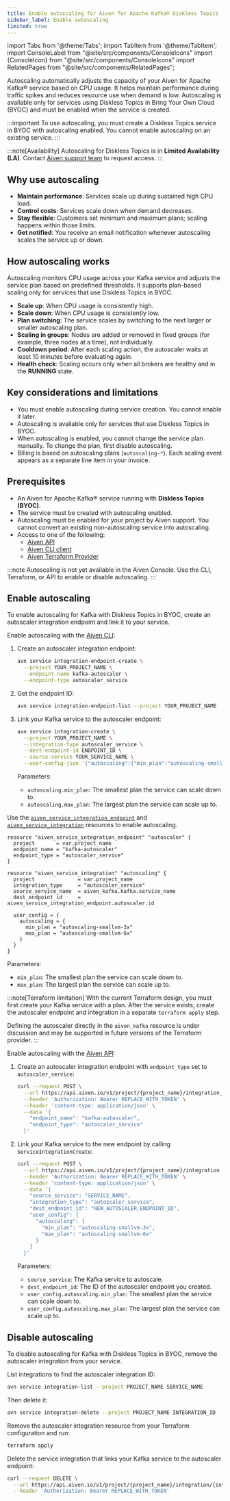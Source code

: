 ```yaml
---
title: Enable autoscaling for Aiven for Apache Kafka® Diskless Topics
sidebar_label: Enable autoscaling
limited: true
---
```


import Tabs from '@theme/Tabs';
import TabItem from '@theme/TabItem';
import ConsoleLabel from "@site/src/components/ConsoleIcons"
import {ConsoleIcon} from "@site/src/components/ConsoleIcons"
import RelatedPages from "@site/src/components/RelatedPages";

Autoscaling automatically adjusts the capacity of your Aiven for Apache Kafka® service based on CPU usage.
It helps maintain performance during traffic spikes and reduces resource use when
demand is low. Autoscaling is available only for services using Diskless Topics in
Bring Your Own Cloud (BYOC) and must be enabled when the service is created.

:::important
To use autoscaling, you must create a Diskless Topics service in BYOC with autoscaling
enabled. You cannot enable autoscaling on an existing service.
:::

:::note[Availability]
Autoscaling for Diskless Topics is in **Limited Availability (LA)**. Contact
[Aiven support team](mailto:support@aiven.io) to request access.
:::

## Why use autoscaling

- **Maintain performance**: Services scale up during sustained high CPU load.
- **Control costs**: Services scale down when demand decreases.
- **Stay flexible**: Customers set minimum and maximum plans; scaling happens within
  those limits.
- **Get notified**: You receive an email notification whenever autoscaling scales the
  service up or down.

## How autoscaling works

Autoscaling monitors CPU usage across your Kafka service and adjusts the service plan
based on predefined thresholds. It supports plan-based scaling only for services that
use Diskless Topics in BYOC.

- **Scale up**: When CPU usage is consistently high.
- **Scale down**: When CPU usage is consistently low.
- **Plan switching**: The service scales by switching to the next larger or smaller
  autoscaling plan.
- **Scaling in groups**: Nodes are added or removed in fixed groups (for example,
  three nodes at a time), not individually.
- **Cooldown period**: After each scaling action, the autoscaler waits at least 10
  minutes before evaluating again.
- **Health check**: Scaling occurs only when all brokers are healthy and in the
  **RUNNING** state.

## Key considerations and limitations

- You must enable autoscaling during service creation. You cannot enable it later.
- Autoscaling is available only for services that use Diskless Topics in BYOC.
- When autoscaling is enabled, you cannot change the service plan manually. To change
  the plan, first disable autoscaling.
- Billing is based on autoscaling plans (`autoscaling-*`). Each scaling event appears
  as a separate line item in your invoice.

## Prerequisites

- An Aiven for Apache Kafka® service running with **Diskless Topics (BYOC)**.
- The service must be created with autoscaling enabled.
- Autoscaling must be enabled for your project by Aiven support.
  You cannot convert an existing non-autoscaling service into autoscaling.
- Access to one of the following:
  - [Aiven API](https://api.aiven.io/doc/)
  - [Aiven CLI client](/docs/tools/cli)
  - [Aiven Terraform Provider](https://registry.terraform.io/providers/aiven/aiven/latest)

:::note
Autoscaling is not yet available in the Aiven Console. Use the CLI, Terraform, or API to
enable or disable autoscaling.
:::

## Enable autoscaling

To enable autoscaling for Kafka with Diskless Topics in BYOC, create an
autoscaler integration endpoint and link it to your service.

<Tabs groupId="group1">
<TabItem value="cli" label="CLI">

Enable autoscaling with the [Aiven CLI](/docs/tools/cli):

1. Create an autoscaler integration endpoint:

   ```bash
   avn service integration-endpoint-create \
     --project YOUR_PROJECT_NAME \
     --endpoint-name kafka-autoscaler \
     --endpoint-type autoscaler_service
   ```

1. Get the endpoint ID:

   ```bash
   avn service integration-endpoint-list --project YOUR_PROJECT_NAME
   ```

1. Link your Kafka service to the autoscaler endpoint:

   ```bash
   avn service integration-create \
     --project YOUR_PROJECT_NAME \
     --integration-type autoscaler_service \
     --dest-endpoint-id ENDPOINT_ID \
     --source-service YOUR_SERVICE_NAME \
     --user-config-json '{"autoscaling":{"min_plan":"autoscaling-smallvm-3x","max_plan":"autoscaling-smallvm-6x"}}'
   ```

   Parameters:

   - `autoscaling.min_plan`: The smallest plan the service can scale down to.
   - `autoscaling.max_plan`: The largest plan the service can scale up to.

</TabItem>
<TabItem value="terraform" label="Terraform">

Use the
[`aiven_service_integration_endpoint`](https://registry.terraform.io/providers/aiven/aiven/latest/docs/resources/service_integration_endpoint)
and
[`aiven_service_integration`](https://registry.terraform.io/providers/aiven/aiven/latest/docs/resources/service_integration)
resources to enable autoscaling.

```hcl
resource "aiven_service_integration_endpoint" "autoscaler" {
  project       = var.project_name
  endpoint_name = "kafka-autoscaler"
  endpoint_type = "autoscaler_service"
}

resource "aiven_service_integration" "autoscaling" {
  project              = var.project_name
  integration_type     = "autoscaler_service"
  source_service_name  = aiven_kafka.kafka.service_name
  dest_endpoint_id     = aiven_service_integration_endpoint.autoscaler.id

  user_config = {
    autoscaling = {
      min_plan = "autoscaling-smallvm-3x"
      max_plan = "autoscaling-smallvm-6x"
    }
  }
}
```

Parameters:

- `min_plan`: The smallest plan the service can scale down to.
- `max_plan`: The largest plan the service can scale up to.

:::note[Terraform limitation]
With the current Terraform design, you must first create your Kafka service with a plan.
After the service exists, create the autoscaler endpoint and integration in a
separate `terraform apply` step.

Defining the autoscaler directly in the `aiven_kafka` resource is under discussion and
may be supported in future versions of the Terraform provider.
:::

</TabItem>
<TabItem value="api" label="API">

Enable autoscaling with the [Aiven API](https://api.aiven.io/doc/):

1. Create an autoscaler integration endpoint with `endpoint_type` set to `autoscaler_service`:

   ```bash
   curl --request POST \
     --url https://api.aiven.io/v1/project/{project_name}/integration_endpoint \
     --header 'Authorization: Bearer REPLACE_WITH_TOKEN' \
     --header 'content-type: application/json' \
     --data '{
       "endpoint_name": "kafka-autoscaler",
       "endpoint_type": "autoscaler_service"
     }'
     ```

1. Link your Kafka service to the new endpoint by calling `ServiceIntegrationCreate`:

   ```bash
   curl --request POST \
     --url https://api.aiven.io/v1/project/{project_name}/integration \
     --header 'Authorization: Bearer REPLACE_WITH_TOKEN' \
     --header 'content-type: application/json' \
     --data '{
       "source_service": "SERVICE_NAME",
       "integration_type": "autoscaler_service",
       "dest_endpoint_id": "NEW_AUTOSCALER_ENDPOINT_ID",
       "user_config": {
         "autoscaling": {
           "min_plan": "autoscaling-smallvm-3x",
           "max_plan": "autoscaling-smallvm-6x"
         }
       }
     }'
   ```

   Parameters:

   - `source_service`: The Kafka service to autoscale.
   - `dest_endpoint_id`: The ID of the autoscaler endpoint you created.
   - `user_config.autoscaling.min_plan`: The smallest plan the service can scale down to.
   - `user_config.autoscaling.max_plan`: The largest plan the service can scale up to.

</TabItem>
</Tabs>

## Disable autoscaling

To disable autoscaling for Kafka with Diskless Topics in BYOC, remove the autoscaler
integration from your service.

<Tabs groupId="group2">
<TabItem value="cli" label="CLI">

List integrations to find the autoscaler integration ID:

```bash
avn service integration-list --project PROJECT_NAME SERVICE_NAME
```

Then delete it:

```bash
avn service integration-delete --project PROJECT_NAME INTEGRATION_ID
```

</TabItem>
<TabItem value="terraform" label="Terraform">

Remove the autoscaler integration resource from your Terraform configuration and run:

```bash
terraform apply
```

</TabItem>
<TabItem value="api" label="API">

Delete the service integration that links your Kafka service to the autoscaler endpoint:

```bash
curl --request DELETE \
  --url https://api.aiven.io/v1/project/{project_name}/integration/{integration_id} \
  --header 'Authorization: Bearer REPLACE_WITH_TOKEN'
```

</TabItem>
</Tabs>
